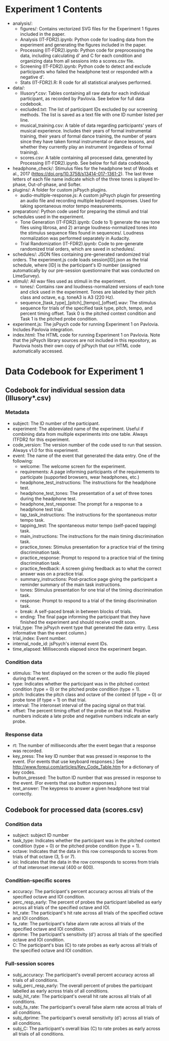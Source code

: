 # Experiment 1 Contents

* analysis/:
    - figures/: Contains vectorized SVG files for the Experiment 1 figures included in the paper.
    - Analysis (IT-FDR2).ipynb: Python code for loading data from the experiment and generating the figures included in the paper.
    - Processing (IT-FDR2).ipynb: Python code for preprocessing the data, including calculating d' and C for each condition and organizing data from all sessions into a scores.csv file.
    - Screening (IT-FDR2).ipynb: Python code to detect and exclude participants who failed the headphone test or responded with a negative d'.
    - Stats (IT-FDR2).R: R code for all statistical analyses performed.
* data/:
    - Illusory*.csv: Tables containing all raw data for each individual participant, as recorded by Pavlovia. See below for full data codebook.
    - excluded.txt: The list of participant IDs excluded by our screening methods. The list is saved as a text file with one ID number listed per line.
    - musical_training.csv: A table of data regarding participants' years of musical experience. Includes their years of formal instrumental training, their years of formal dance training, the number of years since they have taken formal instrumental or dance lessons, and whether they currently play an instrument (regardless of formal training).
    - scores.csv: A table containing all processed data, generated by Processing (IT-FDR2).ipynb. See below for full data codebook.
* headphone_check/: Stimulus files for the headphone test of Woods et al., 2017 (<https://doi.org/10.3758/s13414-017-1361-2>). The last three letters of each file name indicate which of the three tones is played In-phase, Out-of-phase, and Softer.
* plugins/: A folder for custom jsPsych plugins.
    - audio-multiple-response.js: A custom jsPsych plugin for presenting an audio file and recording multiple keyboard responses. Used for taking spontaneous motor tempo measurements.
* preparation/: Python code used for preparing the stimuli and trial schedules used in the experiment.
    - Tone Generation (IT-FDR2).ipynb: Code to 1) generate the raw tone files using librosa, and 2) arrange loudness-normalized tones into the stimulus sequence files found in sequences/. Loudness normalization was performed separately in Audacity.
    - Trial Randomization (IT-FDR2).ipynb: Code to pre-generate randomized trial orders, which are saved in schedules/.
* schedules/: JSON files containing pre-generated randomized trial orders. The experiment.js code loads session[ID].json as the trial schedule, where [ID] is the participant's ID number (assigned automatically by our pre-session questionnaire that was conducted on LimeSurvey).
* stimuli/: All wav files used as stimuli in the experiment.
    - tones/: Contains raw and loudness-normalized versions of each tone and click used in the experiment. Tones are labeled by their pitch class and octave, e.g. toneA3 is A3 (220 Hz).
    - sequence\_[task_type]\_[pitch]\_[tempo]\_[offset].wav: The stimulus sequence for trials of the specified task type, pitch, tempo, and percent timing offset. Task 0 is the pitched context condition and Task 1 is the pitched probe condition.
* experiment.js: The jsPsych code for running Experiment 1 on Pavlovia. Includes Pavlovia integration.
* index.html: The HTML code for running Experiment 1 on Pavlovia. Note that the jsPsych library sources are not included in this repository, as Pavlovia hosts their own copy of jsPsych that our HTML code automatically accessed.

# Data Codebook for Experiment 1

## Codebook for individual session data (Illusory*.csv)
### Metadata
* subject: The ID number of the participant.
* experiment: The abbreviated name of the experiment. Useful if combining data from multiple experiments into one table. Always ITFDR2 for this experiment.
* code_version: The version number of the code used to run that session. Always v1.0 for this experiment.
* event: The name of the event that generated the data entry. One of the following:
    - welcome: The welcome screen for the experiment.
    - requirements: A page informing participants of the requirements to participate (supported browsers, wear headphones, etc.)
    - headphone_test_instructions: The instructions for the headphone test.
    - headphone_test_tones: The presentation of a set of three tones during the headphone test.
    - headphone_test_response: The prompt for a response to a headphone test trial.
    - tap_task_instructions: The instructions for the spontaneous motor tempo task.
    - tapping_test: The spontaneous motor tempo (self-paced tapping) task.
    - main_instructions: The instructions for the main timing discrimination task.
    - practice_tones: Stimulus presentation for a practice trial of the timing discrimination task. 
    - practice_response: Prompt to respond to a practice trial of the timing discrimination task.
    - practice_feedback: A screen giving feedback as to what the correct answer was on a practice trial.
    - summary_instructions: Post-practice page giving the participant a reminder summary of the main task instructions.
    - tones: Stimulus presentation for one trial of the timing discrimination task.
    - response: Prompt to respond to a trial of the timing discrimination task.
    - break: A self-paced break in between blocks of trials.
    - ending: The final page informing the participant that they have finished the experiment and should receive credit soon.
* trial_type: The jsPsych event type that generated the data entry. (Less informative than the event column.)
* trial_index: Event number.
* internal_node_id: jsPsych's internal event IDs.
* time_elapsed: Milliseconds elapsed since the experiment began.

### Condition data
* stimulus: The text displayed on the screen or the audio file played during that event.
* type: Indicates whether the participant was in the pitched context condition (type = 0) or the pitched probe condition (type = 1).
* pitch: Indicates the pitch class and octave of the context (if type = 0) or probe tone (if type = 1) on that trial.
* interval: The interonset interval of the pacing signal on that trial.
* offset: The percent timing offset of the probe on that trial. Positive numbers indicate a late probe and negative numbers indicate an early probe.

### Response data
* rt: The number of milliseconds after the event began that a response was recorded.
* key_press: The key ID number that was pressed in response to the event. (For events that use keyboard responses.) See <http://www.foreui.com/articles/Key_Code_Table.htm> for a dictionary of key codes. 
* button_pressed: The button ID number that was pressed in response to the event. (For events that use button responses.)
* test_answer: The keypress to answer a given headphone test trial correctly.

## Codebook for processed data (scores.csv)
### Condition data
* subject: subject ID number
* task_type: Indicates whether the participant was in the pitched context condition (type = 0) or the pitched probe condition (type = 1).
* octave: Indicates that the data in this row corresponds to scores from trials of that octave (3, 5 or 7).
* ioi: Indicates that the data in the row corresponds to scores from trials of that interonset interval (400 or 600).
### Condition-specific scores
* accuracy: The participant's percent accuracy across all trials of the specified octave and IOI condition.
* perc_resp_early: The percent of probes the participant labelled as early across all trials of the specified octave and IOI.
* hit_rate: The participant's hit rate across all trials of the specified octave and IOI condition.
* fa_rate: The participant's false alarm rate across all trials of the specified octave and IOI condition.
* dprime: The participant's sensitivity (d') across all trials of the specified octave and IOI condition.
* C: The participant's bias (C) to rate probes as early across all trials of the specified octave and IOI condition.
### Full-session scores
* subj_accuracy: The participant's overall percent accuracy across all trials of all conditions.
* subj_perc_resp_early: The overall percent of probes the participant labelled as early across trials of all conditions.
* subj_hit_rate: The participant's overall hit rate across all trials of all conditions.
* subj_fa_rate: The participant's overall false alarm rate across all trials of all conditions.
* subj_dprime: The participant's overall sensitivity (d') across all trials of all conditions.
* subj_C: The participant's overall bias (C) to rate probes as early across all trials of all conditions.
